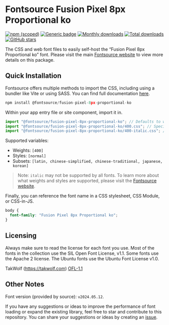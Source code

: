 # Fontsource Fusion Pixel 8px Proportional ko

[![npm (scoped)](https://img.shields.io/npm/v/@fontsource/fusion-pixel-8px-proportional-ko?color=brightgreen)](https://www.npmjs.com/package/@fontsource/fusion-pixel-8px-proportional-ko) [![Generic badge](https://img.shields.io/badge/fontsource-passing-brightgreen)](https://github.com/fontsource/fontsource) [![Monthly downloads](https://badgen.net/npm/dm/@fontsource/fusion-pixel-8px-proportional-ko)](https://github.com/fontsource/fontsource) [![Total downloads](https://badgen.net/npm/dt/@fontsource/fusion-pixel-8px-proportional-ko)](https://github.com/fontsource/fontsource) [![GitHub stars](https://img.shields.io/github/stars/fontsource/fontsource.svg?style=social&label=Star)](https://github.com/fontsource/fontsource/stargazers)

The CSS and web font files to easily self-host the “Fusion Pixel 8px Proportional ko” font. Please visit the main [Fontsource website](https://fontsource.org/fonts/fusion-pixel-8px-proportional-ko) to view more details on this package.

## Quick Installation

Fontsource offers multiple methods to import the CSS, including using a bundler like Vite or using SASS. You can find full documentation [here](https://fontsource.org/docs/getting-started/introduction).

```javascript
npm install @fontsource/fusion-pixel-8px-proportional-ko
```

Within your app entry file or site component, import it in.

```javascript
import "@fontsource/fusion-pixel-8px-proportional-ko"; // Defaults to weight 400
import "@fontsource/fusion-pixel-8px-proportional-ko/400.css"; // Specify weight
import "@fontsource/fusion-pixel-8px-proportional-ko/400-italic.css"; // Specify weight and style
```

Supported variables:
- Weights: `[400]`
- Styles: `[normal]`
- Subsets: `[latin, chinese-simplified, chinese-traditional, japanese, korean]`

> Note: `italic` may not be supported by all fonts. To learn more about what weights and styles are supported, please visit the [Fontsource website](https://fontsource.org/fonts/fusion-pixel-8px-proportional-ko).

Finally, you can reference the font name in a CSS stylesheet, CSS Module, or CSS-in-JS.

```css
body {
  font-family: "Fusion Pixel 8px Proportional ko";
}
```

## Licensing
Always make sure to read the license for each font you use. Most of the fonts in the collection use the SIL Open Font License, v1.1. Some fonts use the Apache 2 license. The Ubuntu fonts use the Ubuntu Font License v1.0.

TakWolf (https://takwolf.com)
[OFL-1.1](https://raw.githubusercontent.com/TakWolf/fusion-pixel-font/master/LICENSE-OFL)

## Other Notes
Font version (provided by source): `v2024.05.12`.

If you have any suggestions or ideas to improve the performance of font loading or expand the existing library, feel free to star and contribute to this repository. You can share your suggestions or ideas by creating an [issue](https://github.com/fontsource/fontsource/issues).